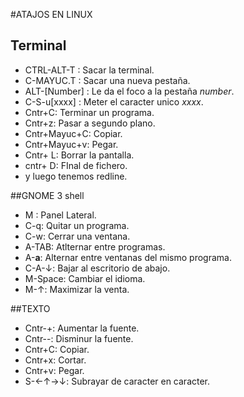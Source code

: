 #ATAJOS EN LINUX

## Terminal

*	CTRL-ALT-T : Sacar la terminal.
*	C-MAYUC.T : Sacar una nueva pestaña.
*	ALT-[Number] : Le da el foco a la pestaña _number_.
*	C-S-u[xxxx] : Meter el caracter unico _xxxx_.
*	Cntr+C:	Terminar un programa.
*	Cntr+z: Pasar a segundo plano.
*	Cntr+Mayuc+C: Copiar.
*	Cntr+Mayuc+v: Pegar.
*	Cntr+ L: Borrar la pantalla.
*	cntr+ D: FInal de fichero.
*   y luego tenemos redline.

##GNOME 3 shell

-	M :  Panel Lateral.
-	C-q: Quitar un programa.
-	C-w: Cerrar una ventana.
-	A-TAB: Atlternar entre programas.
- 	A-__a__: Alternar entre ventanas del mismo programa.
- 	C-A-↓: Bajar al escritorio de abajo.
-	M-Space: Cambiar el idioma.
-	M-↑: Maximizar la venta.

##TEXTO

-	Cntr-+: Aumentar la fuente.
-	Cntr--: Disminur la fuente.
-	Cntr+C:	Copiar.
-	Cntr+x: Cortar.
-	Cntr+v:	Pegar.
-   S-←↑→↓: Subrayar de caracter en caracter.


